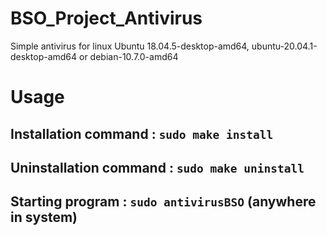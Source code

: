 # BSO_Project_Antivirus
Simple antivirus for linux Ubuntu 18.04.5-desktop-amd64, ubuntu-20.04.1-desktop-amd64 or debian-10.7.0-amd64


# Usage

## Installation command : `sudo make install`
## Uninstallation command : `sudo make uninstall`
## Starting program : `sudo antivirusBSO`    (anywhere in system)

